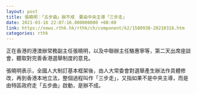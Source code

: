 ```yaml
---
layout: post
title: 張曉明：「五步曲」辦不成　要由中央主導「三步走」
date: 2021-03-16 22:07:16.000000000 +08:00
link: https://news.rthk.hk/rthk/ch/component/k2/1580930-20210316.htm
categories: rthk
---
```


正在香港的港澳辦常務副主任張曉明，以及中聯辦主任駱惠寧等，第二天出席座談會，聽取對完善香港選舉制度的意見。

張曉明表示，全國人大制訂基本框架後，由人大常委會對選舉產生辦法作具體修改，再到香港本地立法，整個過程叫作「三步走」，又指如果不是中央主導，而是由特區政府走「五步曲」啟動，是辦不成。
